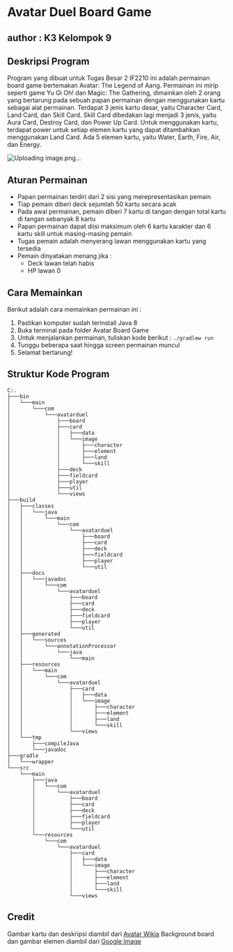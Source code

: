 # Avatar Duel Board Game
## author : K3 Kelompok 9

## Deskripsi Program
Program yang dibuat untuk Tugas Besar 2 IF2210 ini adalah permainan board game bertemakan Avatar: The Legend of Aang. Permainan ini mirip seperti game Yu Gi Oh! dan Magic: The Gathering, dimainkan oleh 2 orang yang bertarung pada sebuah papan permainan dengan menggunakan kartu sebagai alat permainan. Terdapat 3 jenis kartu dasar, yaitu Character Card, Land Card, dan Skill Card. Skill Card dibedakan lagi menjadi 3 jenis, yaitu Aura Card, Destroy Card, dan Power Up Card. Untuk menggunakan kartu, terdapat power untuk setiap elemen kartu yang dapat ditambahkan menggunakan Land Card. Ada 5 elemen kartu, yaitu Water, Earth, Fire, Air, dan Energy.

![Uploading image.png…]()

## Aturan Permainan
* Papan permainan terdiri dari 2 sisi yang merepresentasikan pemain
* Tiap pemain diberi deck sejumlah 50 kartu secara acak
* Pada awal permainan, pemain diberi 7 kartu di tangan dengan total kartu di tangan sebanyak 8 kartu
* Papan permainan dapat diisi maksimum oleh 6 kartu karakter dan 6 kartu skill untuk masing-masing pemain
* Tugas pemain adalah menyerang lawan menggunakan kartu yang tersedia
* Pemain dinyatakan menang jika :
    - Deck lawan telah habis
    - HP lawan 0

## Cara Memainkan
Berikut adalah cara memainkan permainan ini :
1. Pastikan komputer sudah terinstall Java 8
2. Buka terminal pada folder Avatar Board Game
3. Untuk menjalankan permainan, tuliskan kode berikut :
`./gradlew run`
4. Tunggu beberapa saat hingga screen permainan muncul
5. Selamat bertarung!

## Struktur Kode Program
```
C:.
├───bin
│   └───main
│       └───com
│           └───avatarduel
│               ├───board
│               ├───card
│               │   ├───data
│               │   └───image
│               │       ├───character
│               │       ├───element
│               │       ├───land
│               │       └───skill
│               ├───deck
│               ├───fieldcard
│               ├───player
│               ├───util
│               └───views
├───build
│   ├───classes
│   │   └───java
│   │       └───main
│   │           └───com
│   │               └───avatarduel
│   │                   ├───board
│   │                   ├───card
│   │                   ├───deck
│   │                   ├───fieldcard
│   │                   ├───player
│   │                   └───util
│   ├───docs
│   │   └───javadoc
│   │       └───com
│   │           └───avatarduel
│   │               ├───board
│   │               ├───card
│   │               ├───deck
│   │               ├───fieldcard
│   │               ├───player
│   │               └───util
│   ├───generated
│   │   └───sources
│   │       └───annotationProcessor
│   │           └───java
│   │               └───main
│   ├───resources
│   │   └───main
│   │       └───com
│   │           └───avatarduel
│   │               ├───card
│   │               │   ├───data
│   │               │   └───image
│   │               │       ├───character
│   │               │       ├───element
│   │               │       ├───land
│   │               │       └───skill
│   │               └───views
│   └───tmp
│       ├───compileJava
│       └───javadoc
├───gradle
│   └───wrapper
└───src
    └───main
        ├───java
        │   └───com
        │       └───avatarduel
        │           ├───board
        │           ├───card
        │           ├───deck
        │           ├───fieldcard
        │           ├───player
        │           └───util
        └───resources
            └───com
                └───avatarduel
                    ├───card
                    │   ├───data
                    │   └───image
                    │       ├───character
                    │       ├───element
                    │       ├───land
                    │       └───skill
                    └───views
```

## Credit
Gambar kartu dan deskripsi diambil dari [Avatar Wikia](https://avatar.fandom.com/wiki/Avatar_Wiki)
Background board dan gambar elemen diambil dari [Google Image](https://images.google.com)
